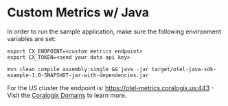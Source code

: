 Custom Metrics w/ Java
======================

In order to run the sample application, make sure the following environment variables are set:

```
export CX_ENDPOINT=<custom metrics endpoint>
export CX_TOKEN=<send your data api key>

mvn clean compile assembly:single && java -jar target/otel-java-sdk-example-1.0-SNAPSHOT-jar-with-dependencies.jar
```

For the US cluster the endpoint is: https://otel-metrics.coralogix.us:443 - Visit the [Coralogix Domains](https://coralogix.com/docs/coralogix-domain/) to learn more.
